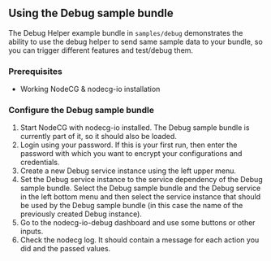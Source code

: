 ## Using the Debug sample bundle

The Debug Helper example bundle in `samples/debug` demonstrates the ability to use the debug helper to send same sample data to your bundle, so you can trigger different features and test/debug them.

### Prerequisites

- Working NodeCG & nodecg-io installation

### Configure the Debug sample bundle

1. Start NodeCG with nodecg-io installed. The Debug sample bundle is currently part of it, so it should also be loaded.
2. Login using your password. If this is your first run, then enter the password with which you want to encrypt your configurations and credentials.
3. Create a new Debug service instance using the left upper menu.
4. Set the Debug service instance to the service dependency of the Debug sample bundle. 
    Select the Debug sample bundle and the Debug service in the left bottom menu and then select the service instance that should be used by the Debug sample bundle (in this case the name of the previously created Debug instance).
5. Go to the nodecg-io-debug dashboard and use some buttons or other inputs.
6. Check the nodecg log. It should contain a message for each action you did and the passed values.